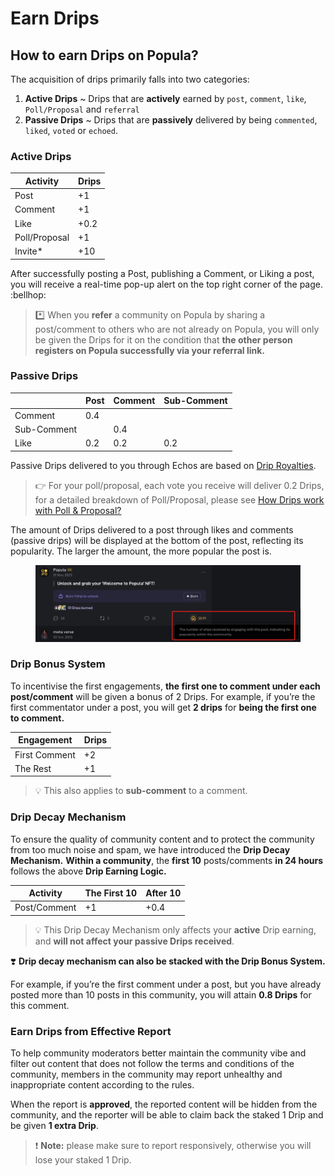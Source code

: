 # Earn Drips

## How to earn Drips on Popula?

The acquisition of drips primarily falls into two categories:

1. **Active Drips** \~ Drips that are **actively** earned by `post`, `comment`, `like`, `Poll/Proposal` and `referral`
2. **Passive Drips** \~ Drips that are **passively** delivered by being `commented`, `liked`, `voted` or `echoed`.

### **Active Drips**

| Activity      | Drips |
| ------------- | ----- |
| Post          | +1    |
| Comment       | +1    |
| Like          | +0.2  |
| Poll/Proposal | +1    |
| Invite\*      | +10   |

After successfully posting a Post, publishing a Comment, or Liking a post, you will receive a real-time pop-up alert on the top right corner of the page. :bellhop:

> \*️⃣ When you **refer** a community on Popula by sharing a post/comment to others who are not already on Popula, you will only be given the Drips for it on the condition that **the other person registers on Popula successfully via your referral link.**

### **Passive Drips**

|             | Post | Comment | Sub-Comment |
| ----------- | ---- | ------- | ----------- |
| Comment     | 0.4  |         |             |
| Sub-Comment |      | 0.4     |             |
| Like        | 0.2  | 0.2     | 0.2         |

Passive Drips delivered to you through Echos are based on [Drip Royalties](drip-royalties.md).&#x20;

> 👉 For your poll/proposal, each vote you receive will deliver 0.2 Drips, for a detailed breakdown of Poll/Proposal, please see [How Drips work with Poll & Proposal?](how-drips-work-with-poll-and-proposal.md)

>

The amount of Drips delivered to a post through likes and comments (passive drips) will be displayed at the bottom of the post, reflecting its popularity. The larger the amount, the more popular the post is.

<figure><img src="../.gitbook/assets/image (23).png" alt=""><figcaption></figcaption></figure>

### **Drip Bonus System**

To incentivise the first engagements, **the first one to comment under each post/comment** will be given a bonus of 2 Drips. For example, if you’re the first commentator under a post, you will get **2 drips** for **being the first one to comment.**

| Engagement    | Drips |
| ------------- | ----- |
| First Comment | +2    |
| The Rest      | +1    |

> 💡 This also applies to **sub-comment** to a comment.

### **Drip Decay Mechanism**

To ensure the quality of community content and to protect the community from too much noise and spam, we have introduced the **Drip Decay Mechanism.** **Within a community**, the **first 10** posts/comments **in 24 hours** follows the above **Drip Earning Logic.**

| Activity     | The First 10 | After 10 |
| ------------ | ------------ | -------- |
| Post/Comment | +1           | +0.4     |

> &#x20;💡 This Drip Decay Mechanism only affects your **active** Drip earning, and **will not affect your passive Drips received**.



❣️ **Drip decay mechanism can also be stacked with the Drip Bonus System.**

For example, if you’re the first comment under a post, but you have already posted more than 10 posts in this community, you will attain **0.8 Drips** for this comment.

### Earn **Drips from Effective Report**

To help community moderators better maintain the community vibe and filter out content that does not follow the terms and conditions of the community, members in the community may report unhealthy and inappropriate content according to the rules.

When the report is **approved**, the reported content will be hidden from the community, and the reporter will be able to claim back the staked 1 Drip and be given **1 extra Drip**.

> ❗ **Note:** please make sure to report responsively, otherwise you will lose your staked 1 Drip.
